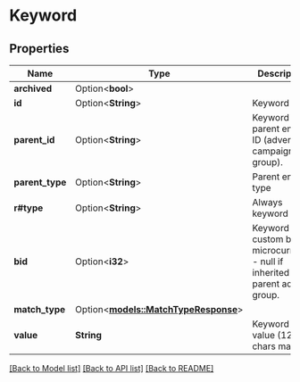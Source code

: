 # Keyword

## Properties

Name | Type | Description | Notes
------------ | ------------- | ------------- | -------------
**archived** | Option<**bool**> |  | [optional]
**id** | Option<**String**> | Keyword ID . | [optional]
**parent_id** | Option<**String**> | Keyword parent entity ID (advertiser, campaign, ad group). | [optional]
**parent_type** | Option<**String**> | Parent entity type | [optional]
**r#type** | Option<**String**> | Always keyword | [optional]
**bid** | Option<**i32**> | Keyword custom bid in microcurrency - null if inherited from parent ad group. | [optional]
**match_type** | Option<[**models::MatchTypeResponse**](MatchTypeResponse.md)> |  | 
**value** | **String** | Keyword value (120 chars max). | 

[[Back to Model list]](../README.md#documentation-for-models) [[Back to API list]](../README.md#documentation-for-api-endpoints) [[Back to README]](../README.md)


